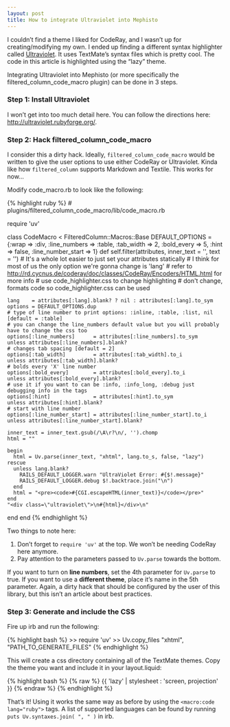 ```yaml
---
layout: post
title: How to integrate Ultraviolet into Mephisto
---
```

<p>I couldn&#8217;t find a theme I liked for CodeRay, and I wasn&#8217;t up for creating/modifying my own. I ended up finding a different syntax highlighter called <a href="http://ultraviolet.rubyforge.org">Ultraviolet</a>. It uses TextMate&#8217;s syntax files which is pretty cool. The code in this article is highlighted using the &#8220;lazy&#8221; theme.</p>
<p>Integrating Ultraviolet into Mephisto (or more specifically the filtered_column_code_macro plugin) can be done in 3 steps.</p>
<h3>Step 1: Install Ultraviolet</h3>
<p>I won&#8217;t get into too much detail here. You can follow the directions here: <a href="http://ultraviolet.rubyforge.org/">http://ultraviolet.rubyforge.org/</a>.</p>
<h3>Step 2: Hack filtered_column_code_macro</h3>
<p>I consider this a dirty hack. Ideally, <code>filtered_column_code_macro</code> would be written to give the user options to use either CodeRay or Ultraviolet. Kinda like how <code>filtered_column</code> supports Markdown and Textile. This works for now&#8230;</p>
<p>Modify code_macro.rb to look like the following:</p>
{% highlight ruby %}
# plugins/filtered_column_code_macro/lib/code_macro.rb

require 'uv'

class CodeMacro < FilteredColumn::Macros::Base
  DEFAULT_OPTIONS = {:wrap => :div, :line_numbers => :table, :tab_width => 2, :bold_every => 5, :hint => false, :line_number_start => 1}
  def self.filter(attributes, inner_text = '', text = '')
    # It's a whole lot easier to just set your attributes statically
    # I think for most of us the only option we're gonna change is 'lang'
    # refer to http://rd.cycnus.de/coderay/doc/classes/CodeRay/Encoders/HTML.html for more info
    # use code_highlighter.css to change highlighting
    # don't change, formats code so code_highlighter.css can be used

    lang    = attributes[:lang].blank? ? nil : attributes[:lang].to_sym
    options = DEFAULT_OPTIONS.dup
    # type of line number to print options: :inline, :table, :list, nil [default = :table]
    # you can change the line_numbers default value but you will probably have to change the css too
    options[:line_numbers]      = attributes[:line_numbers].to_sym    unless attributes[:line_numbers].blank?
    # changes tab spacing [default = 2]
    options[:tab_width]         = attributes[:tab_width].to_i         unless attributes[:tab_width].blank?
    # bolds every 'X' line number
    options[:bold_every]        = attributes[:bold_every].to_i        unless attributes[:bold_every].blank?
    # use it if you want to can be :info, :info_long, :debug just debugging info in the tags
    options[:hint]              = attributes[:hint].to_sym            unless attributes[:hint].blank?
    # start with line number
    options[:line_number_start] = attributes[:line_number_start].to_i unless attributes[:line_number_start].blank?

    inner_text = inner_text.gsub(/\A\r?\n/, '').chomp
    html = ""

    begin
      html = Uv.parse(inner_text, "xhtml", lang.to_s, false, "lazy")
    rescue
      unless lang.blank?
        RAILS_DEFAULT_LOGGER.warn "UltraViolet Error: #{$!.message}"
        RAILS_DEFAULT_LOGGER.debug $!.backtrace.join("\n")
      end
      html = "<pre><code>#{CGI.escapeHTML(inner_text)}</code></pre>"
    end
    "<div class=\"ultraviolet\">\n#{html}</div>\n"
  end
end
{% endhighlight %}

<p>Two things to note here:</p>
<ol>
  <li>Don&#8217;t forget to <code>require 'uv'</code> at the top. We won&#8217;t be needing CodeRay here anymore.</li>
  <li>Pay attention to the parameters passed to <code>Uv.parse</code> towards the bottom.</li>
</ol>
<p>If you want to turn on <strong>line numbers</strong>, set the 4th parameter for <code>Uv.parse</code> to true. If you want to use a <strong>different theme</strong>, place it&#8217;s name in the 5th parameter. Again, a dirty hack that should be configured by the user of this library, but this isn&#8217;t an article about best practices.</p>
<h3>Step 3: Generate and include the <span class="caps">CSS</span></h3>
<p>Fire up irb and run the following:</p>
{% highlight bash %}
>> require 'uv'
>> Uv.copy_files "xhtml", "PATH_TO_GENERATE_FILES"
{% endhighlight %}
<p>This will create a css directory containing all of the TextMate themes. Copy the theme you want and include it in your layout.liquid:</p>
{% highlight bash %}
{% raw %}
<!-- layout.liquid -->
{{ 'lazy' | stylesheet : 'screen, projection' }}
{% endraw %}
{% endhighlight %}
<p>That&#8217;s it! Using it works the same way as before by using the <code>&lt;macro:code lang="ruby"&gt;</code> tags. A list of supported languages can be found by running <code>puts Uv.syntaxes.join( ", " )</code> in irb.</p>
